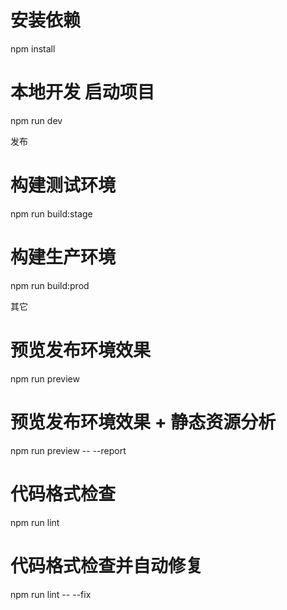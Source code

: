 

# 安装依赖
npm install

# 本地开发 启动项目
npm run dev

发布

# 构建测试环境
npm run build:stage

# 构建生产环境
npm run build:prod



其它
# 预览发布环境效果
npm run preview

# 预览发布环境效果 + 静态资源分析
npm run preview -- --report

# 代码格式检查
npm run lint

# 代码格式检查并自动修复
npm run lint -- --fix